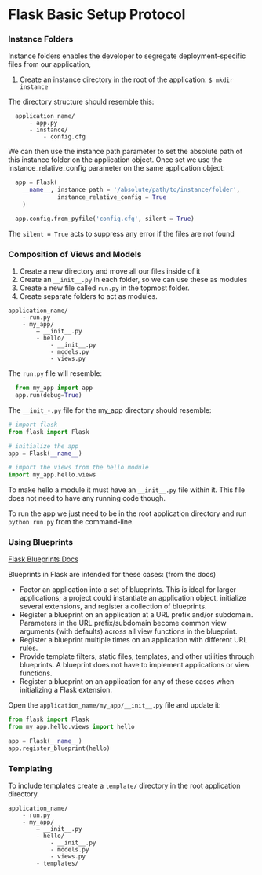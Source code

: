 # Flask Basic Setup Protocol

### Instance Folders

Instance folders enables the developer to segregate deployment-specific files from
our application,

1) Create an instance directory in the root of the application: `$ mkdir instance`

  The directory structure should resemble this:

  ```
    application_name/
        - app.py
        - instance/
            - config.cfg
  ```

  We can then use the instance path parameter to set the absolute path of this
  instance folder on the application object.  Once set we use the
  instance_relative_config parameter on the same application object:

  ```python
    app = Flask(
      __name__, instance_path = '/absolute/path/to/instance/folder',
                instance_relative_config = True
      )

    app.config.from_pyfile('config.cfg', silent = True)

  ```

  The `silent = True` acts to suppress any error if the files are not found

### Composition of Views and Models

1. Create a new directory and move all our files inside of it
2. Create an `__init__.py` in each folder, so we can use these as modules
3. Create a new file called `run.py` in the topmost folder.
4. Create separate folders to act as modules.

```
application_name/
    - run.py
    - my_app/
        – __init__.py
        - hello/
            - __init__.py
            - models.py
            - views.py
```

The `run.py` file will resemble:

  ```python
    from my_app import app
    app.run(debug=True)
  ```

The `__init_-.py` file for the my_app directory should resemble:
  ```python
  # import flask
  from flask import Flask

  # initialize the app
  app = Flask(__name__)

  # import the views from the hello module
  import my_app.hello.views
  ```

To make hello a module it must have an `__init__.py` file within it.  This file
does not need to have any running code though.

To run the app we just need to be in the root application directory and run `python run.py` from the command-line.

### Using Blueprints
[Flask Blueprints Docs](http://flask.pocoo.org/docs/0.12/blueprints/)

Blueprints in Flask are intended for these cases: (from the docs)

* Factor an application into a set of blueprints. This is ideal for larger applications; a project could instantiate an application object, initialize several extensions, and register a collection of blueprints.
* Register a blueprint on an application at a URL prefix and/or subdomain. Parameters in the URL prefix/subdomain become common view arguments (with defaults) across all view functions in the blueprint.
* Register a blueprint multiple times on an application with different URL rules.
* Provide template filters, static files, templates, and other utilities through blueprints. A blueprint does not have to implement applications or view functions.
* Register a blueprint on an application for any of these cases when initializing a Flask extension.

Open the `application_name/my_app/__init__.py` file and update it:

```python
from flask import Flask
from my_app.hello.views import hello

app = Flask(__name__)
app.register_blueprint(hello)
```

### Templating

To include templates create a `template/` directory in the root application directory.

```
application_name/
    - run.py
    - my_app/
        – __init__.py
        - hello/
            - __init__.py
            - models.py
            - views.py
        - templates/
```
